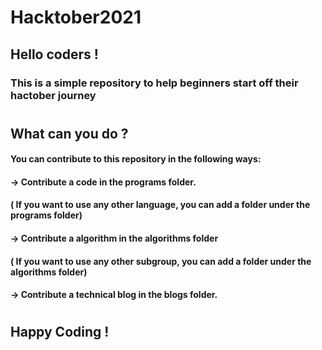 # Hacktober2021

## Hello coders !
### This is a simple repository to help beginners start off their hactober journey
#  
## What can you do ?
#### You can contribute to this repository in the following ways:
#### -> Contribute a code in the programs folder. 
####   ( If you want to use any other language, you can add a folder under the programs folder) 
#### -> Contribute a algorithm in the algorithms folder
####   ( If you want to use any other subgroup, you can add a folder under the algorithms folder) 
#### -> Contribute a technical blog in the blogs folder.
#  
## Happy Coding !
